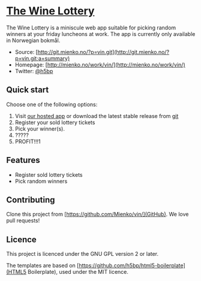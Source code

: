 # [The Wine Lottery](http://vin.mienko.no/)

The Wine Lottery is a miniscule web app suitable for picking random winners at your friday luncheons at work. The app is currently only available in Norwegian bokmål.

* Source: [http://git.mienko.no/?p=vin.git](http://git.mienko.no/?p=vin.git;a=summary)
* Homepage: [http://mienko.no/work/vin/](http://mienko.no/work/vin/)
* Twitter: [@h5bp](http://twitter.com/mienkono)


## Quick start

Choose one of the following options:

1. Visit [our hosted app](http://vin.mienko.no/) or download the latest stable release from
   [git](http://git.mienko.no/?p=vin.git;a=summary)
2. Register your sold lottery tickets
3. Pick your winner(s).
4. ?????
5. PROFIT!!!1


## Features

* Register sold lottery tickets
* Pick random winners

## Contributing

Clone this project from [https://github.com/Mienko/vin/](GitHub). We love pull requests!

## Licence
This project is licenced under the GNU GPL version 2 or later.

The templates are based on [https://github.com/h5bp/html5-boilerplate](HTML5 Boilerplate), used under the MIT licence.
